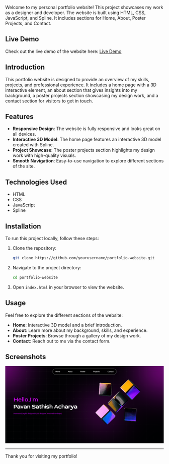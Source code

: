 
Welcome to my personal portfolio website! This project showcases my work as a designer and developer. The website is built using HTML, CSS, JavaScript, and Spline. It includes sections for Home, About, Poster Projects, and Contact.

## Live Demo

Check out the live demo of the website here: [Live Demo]((https://pavanacharya.vercel.app/))

## Introduction

This portfolio website is designed to provide an overview of my skills, projects, and professional experience. It includes a home page with a 3D interactive element, an about section that gives insights into my background, a poster projects section showcasing my design work, and a contact section for visitors to get in touch.

## Features

- **Responsive Design**: The website is fully responsive and looks great on all devices.
- **Interactive 3D Model**: The home page features an interactive 3D model created with Spline.
- **Project Showcase**: The poster projects section highlights my design work with high-quality visuals.
- **Smooth Navigation**: Easy-to-use navigation to explore different sections of the site.

## Technologies Used

- HTML
- CSS
- JavaScript
- Spline

## Installation

To run this project locally, follow these steps:

1. Clone the repository:
    ```bash
    git clone https://github.com/yourusername/portfolio-website.git
    ```

2. Navigate to the project directory:
    ```bash
    cd portfolio-website
    ```

3. Open `index.html` in your browser to view the website.

## Usage

Feel free to explore the different sections of the website:

- **Home**: Interactive 3D model and a brief introduction.
- **About**: Learn more about my background, skills, and experience.
- **Poster Projects**: Browse through a gallery of my design work.
- **Contact**: Reach out to me via the contact form.

## Screenshots

![Home Page](https://github.com/PavanSacharya/Portfolio-/blob/main/assets/Screenshot%202024-08-17%20220832.png)




---

Thank you for visiting my portfolio!
